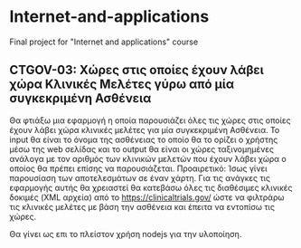 # Internet-and-applications
Final project for "Internet and applications" course


## CTGOV-03: Χώρες στις οποίες έχουν λάβει χώρα Κλινικές Μελέτες γύρω από μία συγκεκριμένη Ασθένεια 
Θα φτιάξω μια   εφαρμογή η οποία παρουσιάζει όλες τις χώρες στις οποίες έχουν λάβει χώρα κλινικές μελέτες για μία συγκεκριμένη Ασθένεια. Το input θα είναι το όνομα της ασθένειας το οποίο θα το ορίζει ο χρήστης μέσω της web σελίδας και το output θα είναι οι χώρες ταξινομημένες ανάλογα με τον αριθμός των κλινικών μελετών που έχουν λάβει χώρα ο οποίος θα πρέπει επίσης να παρουσιάζεται. 
Προαιρετικό: Ίσως γίνει παρουσίαση των αποτελεσμάτων σε έναν χάρτη.
Για τις ανάγκες τις εφαρμογής αυτής θα χρειαστεί θα κατεβάσω όλες τις διαθέσιμες κλινικές δοκιμές (XML αρχεία) από το https://clinicaltrials.gov/ ώστε  να φιλτράρω τις κλινικές μελέτες με βάση την ασθένεια και έπειτα να εντοπίσω τις χώρες. 

Θα γίνει ως επι το πλείστον χρήση nodejs για την υλοποίηση.
